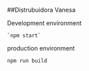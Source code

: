##Distrubuidora Vanesa

Development environment
```
`npm start`
```

production environment
```
npm run build
```
